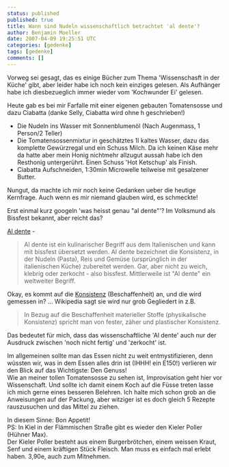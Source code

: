 ```yaml
---
status: published
published: true
title: Wann sind Nudeln wissenschaftlich betrachtet 'al dente'?
author: Benjamin Moeller
date: 2007-04-09 19:25:51 UTC
categories: [gedenke]
tags: [gedenke]
comments: []
---
```

Vorweg sei gesagt, das es einige Bücher zum Thema 'Wissenschasft in der Küche' gibt, aber leider habe ich noch kein einziges gelesen. Als Aufhänger habe ich diesbezueglich immer wieder vom 'Kochwunder Ei' gelesen.

Heute gab es bei mir Farfalle mit einer eigenen gebauten Tomatensosse und dazu Ciabatta (danke Selly, Ciabatta wird ohne h geschrieben!)  

* Die Nudeln ins Wasser mit Sonnenblumenöl (Nach Augenmass, 1 Person/2 Teller)
* Die Tomatensossenmixtur in geschätztes 1l kaltes Wasser, dazu das komplette Gewürzregal und ein Schuss Milch. Da ich keinen Käse mehr da hatte aber mein Honig nichtmehr allzugut aussah habe ich den Resthonig untergerührt. Einen Schuss 'Hot Ketschup' als Finish.
* Ciabatta Aufschneiden, 1:30min Microwelle teilweise mit gesalzener Butter.

Nungut, da machte ich mir noch keine Gedanken ueber die heutige Kernfrage. Auch wenn es mir niemand glauben wird, es schmeckte!

Erst einmal kurz googeln 'was heisst genau "al dente"'? Im Volksmund als Bissfest bekannt, aber reicht das?

[Al dente](http://de.wikipedia.org/wiki/Al_dente) -
> Al dente ist ein kulinarischer Begriff aus dem Italienischen
> und kann mit bissfest übersetzt werden.
> Al dente bezeichnet die Konsistenz, in der Nudeln (Pasta), Reis
> und Gemüse (ursprünglich in der italienischen Küche) zubereitet
> werden. Gar, aber nicht zu weich, klebrig oder zerkocht - also
> bissfest. Mittlerweile ist "Al dente" ein weltweiter Begriff.


Okay, es kommt auf die [Konsistenz](http://de.wikipedia.org/wiki/Konsistenz) (Beschaffenheit) an, und die wird gemessen in? ... Wikipedia sagt sie wird nur grob Gegliedert in z.B.  

> In Bezug auf die Beschaffenheit materieller Stoffe (physikalische
> Konsistenz) spricht man von fester, zäher und plastischer Konsistenz.

Das bedeutet für mich, dass das wissenschaftliche 'Al dente' auch nur der Ausdruck zwischen 'noch nicht fertig' und 'zerkocht' ist.  

Im allgemeinen sollte man das Essen nicht zu weit entmystifizieren, denn wüssten wir, was in dem Essen alles drin ist (IHHH! ein E150!) verlieren wir den Blick auf das Wichtigste: Den Genuss!  
Wie an meiner tollen Tomatensosse zu sehen ist, Improvisation geht hier vor Wissenschaft. Und sollte ich damit einem Koch auf die Füsse treten lasse ich mich gerne eines besseren Belehren. Ich halte mich schon grob an die Anweisungen auf der Packung, aber witziger ist es doch gleich 5 Rezepte rauszusuchen und das Mittel zu ziehen.  

In diesem Sinne: Bon Appetit!  
PS: In Kiel in der Flämmischen Straße gibt es wieder den Kieler Poller (Hühner Max).  
Der Kieler Poller besteht aus einem Burgerbrötchen, einem weissen Kraut, Senf und einem kräftigen Stück Fleisch. Man muss es einfach mal erlebt haben. 3,90e, auch zum Mitnehmen.
